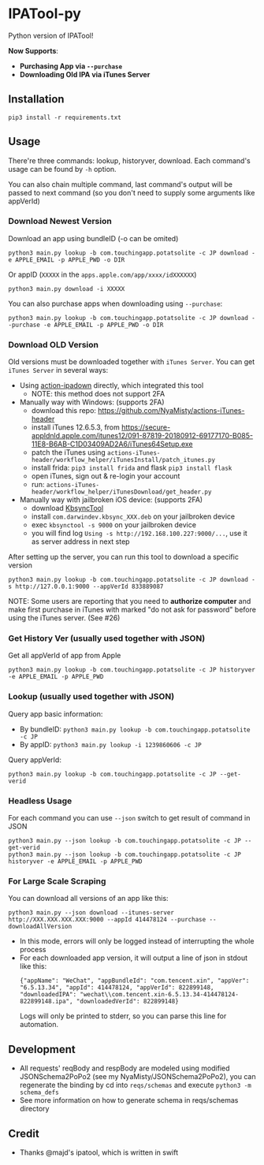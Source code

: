# IPATool-py

Python version of IPATool! 

**Now Supports**:
  - **Purchasing App via `--purchase`**
  - **Downloading Old IPA via iTunes Server**

## Installation

```
pip3 install -r requirements.txt
```

## Usage

There're three commands: lookup, historyver, download. Each command's usage can be found by `-h` option.

You can also chain multiple command, last command's output will be passed to next command (so you don't need to supply some arguments like appVerId)

### Download Newest Version

Download an app using bundleID (-o can be omited)
```
python3 main.py lookup -b com.touchingapp.potatsolite -c JP download -e APPLE_EMAIL -p APPLE_PWD -o DIR
```

Or appID (`XXXXX` in the `apps.apple.com/app/xxxx/idXXXXXX`)
```
python3 main.py download -i XXXXX
```

You can also purchase apps when downloading using `--purchase`:
```
python3 main.py lookup -b com.touchingapp.potatsolite -c JP download --purchase -e APPLE_EMAIL -p APPLE_PWD -o DIR
```

### Download OLD Version

Old versions must be downloaded together with `iTunes Server`. You can get `iTunes Server` in several ways:
- Using [action-ipadown](https://github.com/NyaMisty/action-ipadown) directly, which integrated this tool
    - NOTE: this method does not support 2FA
- Manually way with Windows: (supports 2FA)
    - download this repo: https://github.com/NyaMisty/actions-iTunes-header
    - install iTunes 12.6.5.3, from https://secure-appldnld.apple.com/itunes12/091-87819-20180912-69177170-B085-11E8-B6AB-C1D03409AD2A6/iTunes64Setup.exe
    - patch the iTunes using `actions-iTunes-header/workflow_helper/iTunesInstall/patch_itunes.py`
    - install frida: `pip3 install frida` and flask `pip3 install flask`
    - open iTunes, sign out & re-login your account
    - run: `actions-iTunes-header/workflow_helper/iTunesDownload/get_header.py`
- Manually way with jailbroken iOS device: (supports 2FA)
    - download [KbsyncTool](https://github.com/Lessica/KbsyncTool/releases)
    - install `com.darwindev.kbsync_XXX.deb` on your jailbroken device
    - exec `kbsynctool -s 9000` on your jailbroken device
    - you will find log `Using -s http://192.168.100.227:9000/...`, use it as server address in next step

After setting up the server, you can run this tool to download a specific version
```
python3 main.py lookup -b com.touchingapp.potatsolite -c JP download -s http://127.0.0.1:9000 --appVerId 833889087
```

NOTE: Some users are reporting that you need to **authorize computer** and make first purchase in iTunes with marked "do not ask for password" before using the iTunes server. (See #26)

### Get History Ver (usually used together with JSON)

Get all appVerId of app from Apple
```
python3 main.py lookup -b com.touchingapp.potatsolite -c JP historyver -e APPLE_EMAIL -p APPLE_PWD
```

### Lookup (usually used together with JSON)

Query app basic information:
- By bundleID: `python3 main.py lookup -b com.touchingapp.potatsolite -c JP`
- By appID: `python3 main.py lookup -i 1239860606 -c JP`

Query appVerId:
```
python3 main.py lookup -b com.touchingapp.potatsolite -c JP --get-verid
```

### Headless Usage

For each command you can use `--json` switch to get result of command in JSON

```
python3 main.py --json lookup -b com.touchingapp.potatsolite -c JP --get-verid
python3 main.py --json lookup -b com.touchingapp.potatsolite -c JP historyver -e APPLE_EMAIL -p APPLE_PWD
```

### For Large Scale Scraping

You can download all versions of an app like this:
```
python3 main.py --json download --itunes-server http://XXX.XXX.XXX.XXX:9000 --appId 414478124 --purchase --downloadAllVersion
```

- In this mode, errors will only be logged instead of interrupting the whole process
- For each downloaded app version, it will output a line of json in stdout like this:
  ```
  {"appName": "WeChat", "appBundleId": "com.tencent.xin", "appVer": "6.5.13.34", "appId": 414478124, "appVerId": 822899148, "downloadedIPA": "wechat\\com.tencent.xin-6.5.13.34-414478124-822899148.ipa", "downloadedVerId": 822899148}
  ```
  Logs will only be printed to stderr, so you can parse this line for automation. 


## Development

- All requests' reqBody and respBody are modeled using modified JSONSchema2PoPo2 (see my NyaMisty/JSONSchema2PoPo2), you can regenerate the binding by cd into `reqs/schemas` and execute `python3 -m schema_defs`
- See more information on how to generate schema in reqs/schemas directory

## Credit

- Thanks @majd's ipatool, which is written in swift
